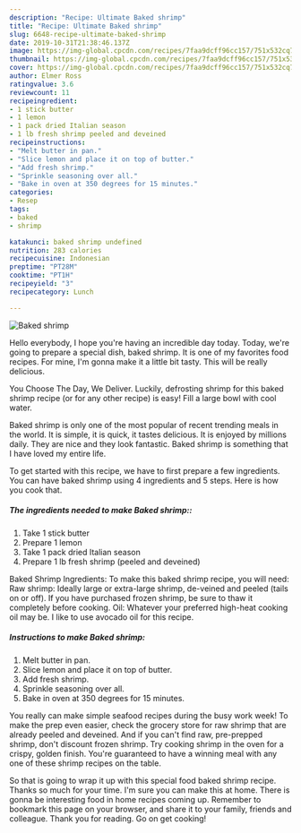 ```yaml
---
description: "Recipe: Ultimate Baked shrimp"
title: "Recipe: Ultimate Baked shrimp"
slug: 6648-recipe-ultimate-baked-shrimp
date: 2019-10-31T21:38:46.137Z
image: https://img-global.cpcdn.com/recipes/7faa9dcff96cc157/751x532cq70/baked-shrimp-recipe-main-photo.jpg
thumbnail: https://img-global.cpcdn.com/recipes/7faa9dcff96cc157/751x532cq70/baked-shrimp-recipe-main-photo.jpg
cover: https://img-global.cpcdn.com/recipes/7faa9dcff96cc157/751x532cq70/baked-shrimp-recipe-main-photo.jpg
author: Elmer Ross
ratingvalue: 3.6
reviewcount: 11
recipeingredient:
- 1 stick butter
- 1 lemon
- 1 pack dried Italian season
- 1 lb fresh shrimp peeled and deveined
recipeinstructions:
- "Melt butter in pan."
- "Slice lemon and place it on top of butter."
- "Add fresh shrimp."
- "Sprinkle seasoning over all."
- "Bake in oven at 350 degrees for 15 minutes."
categories:
- Resep
tags:
- baked
- shrimp

katakunci: baked shrimp undefined
nutrition: 283 calories
recipecuisine: Indonesian
preptime: "PT28M"
cooktime: "PT1H"
recipeyield: "3"
recipecategory: Lunch

---
```



![Baked shrimp](https://img-global.cpcdn.com/recipes/7faa9dcff96cc157/751x532cq70/baked-shrimp-recipe-main-photo.jpg)

Hello everybody, I hope you're having an incredible day today. Today, we're going to prepare a special dish, baked shrimp. It is one of my favorites food recipes. For mine, I'm gonna make it a little bit tasty. This will be really delicious.

You Choose The Day, We Deliver. Luckily, defrosting shrimp for this baked shrimp recipe (or for any other recipe) is easy! Fill a large bowl with cool water.

Baked shrimp is only one of the most popular of recent trending meals in the world. It is simple, it is quick, it tastes delicious. It is enjoyed by millions daily. They are nice and they look fantastic. Baked shrimp is something that I have loved my entire life.


To get started with this recipe, we have to first prepare a few ingredients. You can have baked shrimp using 4 ingredients and 5 steps. Here is how you cook that.

##### The ingredients needed to make Baked shrimp::

1. Take 1 stick butter
1. Prepare 1 lemon
1. Take 1 pack dried Italian season
1. Prepare 1 lb fresh shrimp (peeled and deveined)


Baked Shrimp Ingredients: To make this baked shrimp recipe, you will need: Raw shrimp: Ideally large or extra-large shrimp, de-veined and peeled (tails on or off). If you have purchased frozen shrimp, be sure to thaw it completely before cooking. Oil: Whatever your preferred high-heat cooking oil may be. I like to use avocado oil for this recipe. 

##### Instructions to make Baked shrimp:

1. Melt butter in pan.
1. Slice lemon and place it on top of butter.
1. Add fresh shrimp.
1. Sprinkle seasoning over all.
1. Bake in oven at 350 degrees for 15 minutes.


You really can make simple seafood recipes during the busy work week! To make the prep even easier, check the grocery store for raw shrimp that are already peeled and deveined. And if you can&#39;t find raw, pre-prepped shrimp, don&#39;t discount frozen shrimp. Try cooking shrimp in the oven for a crispy, golden finish. You&#39;re guaranteed to have a winning meal with any one of these shrimp recipes on the table. 

So that is going to wrap it up with this special food baked shrimp recipe. Thanks so much for your time. I'm sure you can make this at home. There is gonna be interesting food in home recipes coming up. Remember to bookmark this page on your browser, and share it to your family, friends and colleague. Thank you for reading. Go on get cooking!
